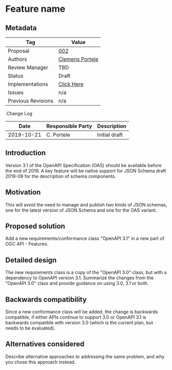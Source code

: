 # Feature name


## Metadata

|Tag |Value |
|---- | ---------------- |
|Proposal |[002](https://github.com/opengeospatial/ogcapi-features/blob/Proposals/proposals/002_OpenAPI_Specification_31.md)|
|Authors|[Clemens Portele](https://github.com/cportele)|
|Review Manager |TBD |
|Status |Draft |
|Implementations |[Click Here](https://github.com/opengeospatial/ogcapi-features/blob/Proposals/proposals/002_OAS_31/implementations.md)|
|Issues |n/a |
|Previous Revisions |n/a |

.Change Log

|Date |Responsible Party |Description |
|---- | ---------------- | ---------- |
|2019-10-21 |C. Portele |Initial draft |

## Introduction

Version 3.1 of the OpenAPI Specification (OAS) should be available before the end of 2019. A key feature will be native support for JSON Schema draft 2019-09 for the description of schema components.

## Motivation

This will avoid the need to manage and publish two kinds of JSON schemas, one for the latest version of JSON Schema and one for the OAS variant.

## Proposed solution

Add a new requirements/conformance class "OpenAPI 3.1" in a new part of OGC API - Features.

## Detailed design

The new requirements class is a copy of the "OpenAPI 3.0" class, but with a dependency to OpenAPI version 3.1. Summarize the changes from the "OpenAPI 3.0" class and provide guidance on using 3.0, 3.1 or both.

## Backwards compatibility

Since a new conformance class will be added, the change is backwards compatible, if either APIs continue to support 3.0 or OpenAPI 3.1 is backwards compatible with version 3.0 (which is the current plan, but needs to be evaluated).

## Alternatives considered

Describe alternative approaches to addressing the same problem, and why you chose this approach instead.
